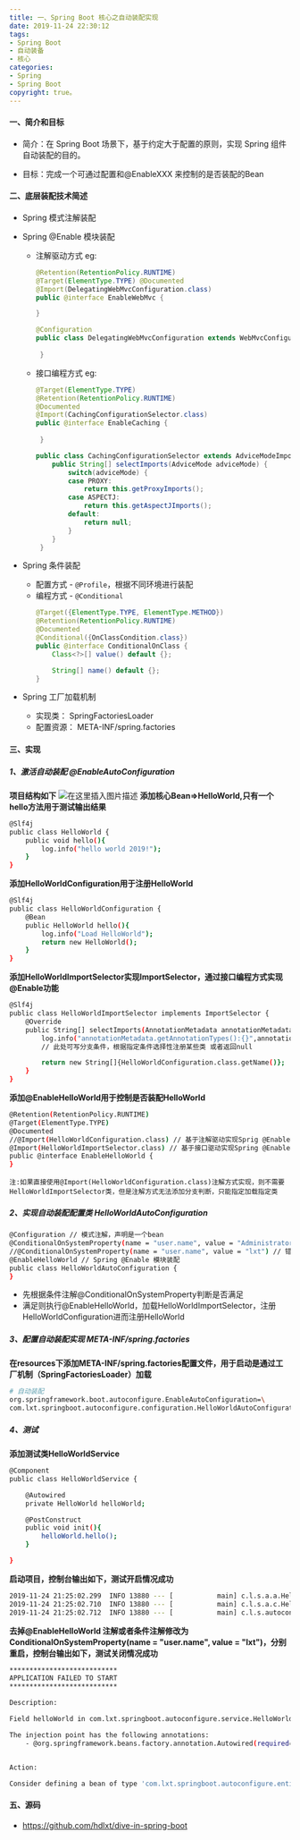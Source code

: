 ```yaml
---
title: 一、Spring Boot 核心之自动装配实现
date: 2019-11-24 22:30:12
tags:
- Spring Boot
- 自动装备
- 核心
categories:
- Spring
- Spring Boot
copyright: true。
---
```


####  一、简介和目标
 - 简介：在 Spring Boot 场景下，基于约定大于配置的原则，实现 Spring 组件自动装配的目的。

 - 目标：完成一个可通过配置和@EnableXXX 来控制的是否装配的Bean

   <!--more-->

####  二、底层装配技术简述
- Spring 模式注解装配
- Spring @Enable 模块装配
	- 注解驱动方式 eg:
		```java
		@Retention(RetentionPolicy.RUNTIME)
		@Target(ElementType.TYPE) @Documented
		@Import(DelegatingWebMvcConfiguration.class) 
		public @interface EnableWebMvc {
		
		}
		```
		```java
		@Configuration 
		public class DelegatingWebMvcConfiguration extends WebMvcConfigurationSupport {
		 
		 }
		```
	- 接口编程方式 eg:
	
		```java
		@Target(ElementType.TYPE) 
		@Retention(RetentionPolicy.RUNTIME) 
		@Documented 
		@Import(CachingConfigurationSelector.class) 
		public @interface EnableCaching { 
		 
		 }
		```

		```java
		public class CachingConfigurationSelector extends AdviceModeImportSelector<EnableCaching> {
		    public String[] selectImports(AdviceMode adviceMode) {
		        switch(adviceMode) {
		        case PROXY:
		            return this.getProxyImports();
		        case ASPECTJ:
		            return this.getAspectJImports();
		        default:
		            return null;
		        }
		    }
		 }
		```
- Spring 条件装配
	- 配置方式 - `@Profile`，根据不同环境进行装配
	- 编程方式 - `@Conditional`
		```java
		@Target({ElementType.TYPE, ElementType.METHOD})
		@Retention(RetentionPolicy.RUNTIME)
		@Documented
		@Conditional({OnClassCondition.class})
		public @interface ConditionalOnClass {
		    Class<?>[] value() default {};
		
		    String[] name() default {};
		}
		```

- Spring 工厂加载机制
	
	- 实现类： SpringFactoriesLoader
 	- 配置资源： META-INF/spring.factories
####  三、实现
#####  1、激活自动装配   @EnableAutoConfiguration
**项目结构如下**
![在这里插入图片描述](https://img-blog.csdnimg.cn/20191124205214381.png?x-oss-process=image/watermark,type_ZmFuZ3poZW5naGVpdGk,shadow_10,text_aHR0cHM6Ly9ibG9nLmNzZG4ubmV0L3FxXzI1MjgzNzA5,size_16,color_FFFFFF,t_70)
**添加核心Bean=>HelloWorld,只有一个hello方法用于测试输出结果**
```bash
@Slf4j
public class HelloWorld {
    public void hello(){
        log.info("hello world 2019!");
    }
}
```
**添加HelloWorldConfiguration用于注册HelloWorld**

```bash
@Slf4j
public class HelloWorldConfiguration {
    @Bean
    public HelloWorld hello(){
        log.info("Load HelloWorld");
        return new HelloWorld();
    }
}

```
**添加HelloWorldImportSelector实现ImportSelector，通过接口编程方式实现@Enable功能**

```bash
@Slf4j
public class HelloWorldImportSelector implements ImportSelector {
    @Override
    public String[] selectImports(AnnotationMetadata annotationMetadata) {
        log.info("annotationMetadata.getAnnotationTypes():{}",annotationMetadata.getAnnotationTypes());
        // 此处可写分支条件，根据指定条件选择性注册某些类 或者返回null

        return new String[]{HelloWorldConfiguration.class.getName()};
    }
}
```
**添加@EnableHelloWorld用于控制是否装配HelloWorld**

```bash
@Retention(RetentionPolicy.RUNTIME)
@Target(ElementType.TYPE)
@Documented
//@Import(HelloWorldConfiguration.class) // 基于注解驱动实现Sprig @Enable模块
@Import(HelloWorldImportSelector.class) // 基于接口驱动实现Spring @Enable模块
public @interface EnableHelloWorld {
}
```
`注:如果直接使用@Import(HelloWorldConfiguration.class)注解方式实现，则不需要HelloWorldImportSelector类，但是注解方式无法添加分支判断，只能指定加载指定类`
#####  2、实现自动装配配置类  HelloWorldAutoConfiguration
```bash
@Configuration // 模式注解，声明是一个bean
@ConditionalOnSystemProperty(name = "user.name", value = "Administrator") // 正确的条件装配
//@ConditionalOnSystemProperty(name = "user.name", value = "lxt") // 错误的条件装配
@EnableHelloWorld // Spring @Enable 模块装配
public class HelloWorldAutoConfiguration {
}

```
- 先根据条件注解@ConditionalOnSystemProperty判断是否满足
- 满足则执行@EnableHelloWorld，加载HelloWorldImportSelector，注册HelloWorldConfiguration进而注册HelloWorld
#####  3、配置自动装配实现 META-INF/spring.factories
**在resources下添加META-INF/spring.factories配置文件，用于启动是通过工厂机制（SpringFactoriesLoader）加载**
```bash
# 自动装配
org.springframework.boot.autoconfigure.EnableAutoConfiguration=\
com.lxt.springboot.autoconfigure.configuration.HelloWorldAutoConfiguration
```
#####  4、测试
**添加测试类HelloWorldService**

```bash
@Component
public class HelloWorldService {

    @Autowired
    private HelloWorld helloWorld;

    @PostConstruct
    public void init(){
        helloWorld.hello();
    }

}

```
**启动项目，控制台输出如下，测试开启情况成功**

```bash
2019-11-24 21:25:02.299  INFO 13880 --- [           main] c.l.s.a.a.HelloWorldImportSelector       : annotationMetadata.getAnnotationTypes():[com.lxt.springboot.autoconfigure.condition.ConditionalOnSystemProperty, com.lxt.springboot.autoconfigure.annotation.EnableHelloWorld]
2019-11-24 21:25:02.710  INFO 13880 --- [           main] c.l.s.a.c.HelloWorldConfiguration        : Load HelloWorld
2019-11-24 21:25:02.712  INFO 13880 --- [           main] c.l.s.autoconfigure.entity.HelloWorld    : hello world 2019!
```
**去掉@EnableHelloWorld 注解或者条件注解修改为ConditionalOnSystemProperty(name = "user.name", value = "lxt")，分别重启，控制台输出如下，测试关闭情况成功**

```bash
***************************
APPLICATION FAILED TO START
***************************

Description:

Field helloWorld in com.lxt.springboot.autoconfigure.service.HelloWorldService required a bean of type 'com.lxt.springboot.autoconfigure.entity.HelloWorld' that could not be found.

The injection point has the following annotations:
	- @org.springframework.beans.factory.annotation.Autowired(required=true)


Action:

Consider defining a bean of type 'com.lxt.springboot.autoconfigure.entity.HelloWorld' in your configuration.
```

####  五、源码
 - https://github.com/hdlxt/dive-in-spring-boot